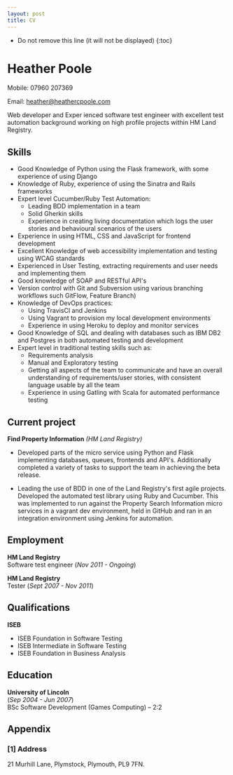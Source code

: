 ```yaml
---
layout: post
title: CV
---
```


* Do not remove this line (it will not be displayed)
{:toc}

# Heather Poole

Mobile: 07960 207369

Email: heather@heathercpoole.com

Web developer and Exper ienced software test engineer with excellent test automation background working on high profile projects within HM Land Registry.

## Skills

* Good Knowledge of Python using the Flask framework, with some experience of using Django
* Knowledge of Ruby, experience of using the Sinatra and Rails frameworks
* Expert level Cucumber/Ruby Test Automation:
    * Leading BDD implementation in a team
    * Solid Gherkin skills
    * Experience in creating living documentation which logs the user stories and behavioural scenarios of the users
* Experience in using HTML, CSS and JavaScript for frontend development
* Excellent Knowledge of web accessibility implementation and testing using WCAG standards
* Experienced in User Testing, extracting requirements and user needs and implementing them
* Good knowledge of SOAP and RESTful API's
* Version control with Git and Subversion using various branching workflows such GitFlow, Feature Branch)
* Knowledge of DevOps practices:
    * Using TravisCI and Jenkins
    * Using Vagrant to provision my local development environments
    * Experience in using Heroku to deploy and monitor services
* Good Knowledge of SQL and dealing with databases such as IBM DB2 and Postgres in both automated testing and development
* Expert level in traditional testing skills such as:
	* Requirements analysis
	* Manual and Exploratory testing
   * Getting all aspects of the team to communicate and have an overall understanding of requirements/user stories, with consistent language usable by all the team
    * Experience in using Gatling with Scala for automated performance testing


## Current project
**Find Property Information**
_(HM Land Registry)_

* Developed parts of the micro service using Python and Flask implementing databases, queues, frontends and API's.  Additionally completed a variety of tasks to support the team in achieving the beta release.

* Leading the use of BDD in one of the Land Registry's first agile projects.  Developed the automated test library using Ruby and Cucumber.  This was implemented to run against the Property Search Information micro services in a vagrant dev environment, held in GitHub and ran in an integration environment using Jenkins for automation.

## Employment

**HM Land Registry**  
Software test engineer
(_Nov 2011 - Ongoing_)  

**HM Land Registry**  
Tester
(_Sept 2007 - Nov 2011_)  
## Qualifications

**ISEB**

* ISEB Foundation in Software Testing
* ISEB Intermediate in Software Testing
* ISEB Foundation in Business Analysis

## Education  

**University of Lincoln**  
(_Sep 2004 - Jun 2007_)  
BSc Software Development (Games Computing) – 2:2  

## Appendix

### [1] Address
21 Murhill Lane, Plymstock, Plymouth, PL9 7FN.
